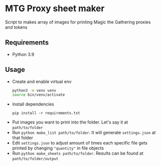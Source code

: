 # MTG Proxy sheet maker
Script to makes array of images for printing Magic the Gathering proxies and tokens

## Requirements
- Python 3.9

## Usage
- Create and enable virtual env
  ```bash
  python3 -m venv venv
  source bin/venv/activate
  ```
- Install dependencies
  ```
  pip install -r requirements.txt
  ```
- Put images you want to print into the folder. Let's say it at `path/to/folder`
- Run `python make_list path/to/folder`. It will generate `settings.json` at that folder
- Edit `settings.json` to adjust amount of times each specific file gets printed by changing `"quantity"` in file objects
- Run `python make_sheets path/to/folder`. Results can be found at `path/to/folder/output`
